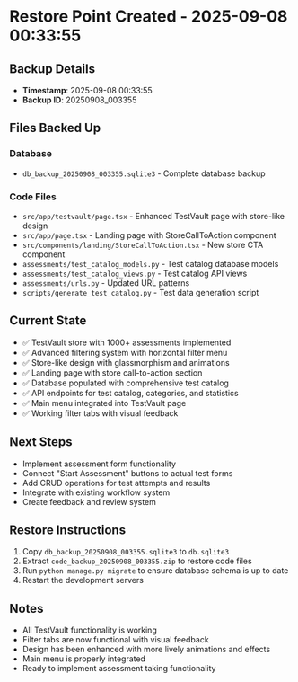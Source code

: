 # Restore Point Created - 2025-09-08 00:33:55

## Backup Details
- **Timestamp**: 2025-09-08 00:33:55
- **Backup ID**: 20250908_003355

## Files Backed Up

### Database
- `db_backup_20250908_003355.sqlite3` - Complete database backup

### Code Files
- `src/app/testvault/page.tsx` - Enhanced TestVault page with store-like design
- `src/app/page.tsx` - Landing page with StoreCallToAction component
- `src/components/landing/StoreCallToAction.tsx` - New store CTA component
- `assessments/test_catalog_models.py` - Test catalog database models
- `assessments/test_catalog_views.py` - Test catalog API views
- `assessments/urls.py` - Updated URL patterns
- `scripts/generate_test_catalog.py` - Test data generation script

## Current State
- ✅ TestVault store with 1000+ assessments implemented
- ✅ Advanced filtering system with horizontal filter menu
- ✅ Store-like design with glassmorphism and animations
- ✅ Landing page with store call-to-action section
- ✅ Database populated with comprehensive test catalog
- ✅ API endpoints for test catalog, categories, and statistics
- ✅ Main menu integrated into TestVault page
- ✅ Working filter tabs with visual feedback

## Next Steps
- Implement assessment form functionality
- Connect "Start Assessment" buttons to actual test forms
- Add CRUD operations for test attempts and results
- Integrate with existing workflow system
- Create feedback and review system

## Restore Instructions
1. Copy `db_backup_20250908_003355.sqlite3` to `db.sqlite3`
2. Extract `code_backup_20250908_003355.zip` to restore code files
3. Run `python manage.py migrate` to ensure database schema is up to date
4. Restart the development servers

## Notes
- All TestVault functionality is working
- Filter tabs are now functional with visual feedback
- Design has been enhanced with more lively animations and effects
- Main menu is properly integrated
- Ready to implement assessment taking functionality
